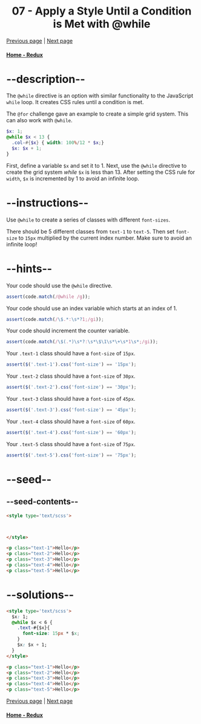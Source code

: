# <center>07 - Apply a Style Until a Condition is Met with @while</center>

[Previous page](06-use-each-to-map-over-items-in-a-list.md) | [Next page](08-split-your-styles-into-smaller-chunks-with-partials.md)

#### [Home - Redux](./README.md)



# --description--

The `@while` directive is an option with similar functionality to the JavaScript `while` loop. It creates CSS rules until a condition is met.

The `@for` challenge gave an example to create a simple grid system. This can also work with `@while`.

```scss
$x: 1;
@while $x < 13 {
  .col-#{$x} { width: 100%/12 * $x;}
  $x: $x + 1;
}
```

First, define a variable `$x` and set it to 1. Next, use the `@while` directive to create the grid system *while* `$x` is less than 13. After setting the CSS rule for `width`, `$x` is incremented by 1 to avoid an infinite loop.

# --instructions--

Use `@while` to create a series of classes with different `font-sizes`.

There should be 5 different classes from `text-1` to `text-5`. Then set `font-size` to `15px` multiplied by the current index number. Make sure to avoid an infinite loop!

# --hints--

Your code should use the `@while` directive.

```js
assert(code.match(/@while /g));
```

Your code should use an index variable which starts at an index of 1.

```js
assert(code.match(/\$.*:\s*?1;/gi));
```

Your code should increment the counter variable.

```js
assert(code.match(/\$(.*)\s*?:\s*\$\1\s*\+\s*1\s*;/gi));
```

Your `.text-1` class should have a `font-size` of `15px`.

```js
assert($('.text-1').css('font-size') == '15px');
```

Your `.text-2` class should have a `font-size` of `30px`.

```js
assert($('.text-2').css('font-size') == '30px');
```

Your `.text-3` class should have a `font-size` of `45px`.

```js
assert($('.text-3').css('font-size') == '45px');
```

Your `.text-4` class should have a `font-size` of `60px`.

```js
assert($('.text-4').css('font-size') == '60px');
```

Your `.text-5` class should have a `font-size` of `75px`.

```js
assert($('.text-5').css('font-size') == '75px');
```

# --seed--

## --seed-contents--

```html
<style type='text/scss'>



</style>

<p class="text-1">Hello</p>
<p class="text-2">Hello</p>
<p class="text-3">Hello</p>
<p class="text-4">Hello</p>
<p class="text-5">Hello</p>
```

# --solutions--

```html
<style type='text/scss'>
  $x: 1;
  @while $x < 6 {
    .text-#{$x}{
      font-size: 15px * $x;
    }
    $x: $x + 1;
  }
</style>

<p class="text-1">Hello</p>
<p class="text-2">Hello</p>
<p class="text-3">Hello</p>
<p class="text-4">Hello</p>
<p class="text-5">Hello</p>
```



[Previous page](06-use-each-to-map-over-items-in-a-list.md) | [Next page](08-split-your-styles-into-smaller-chunks-with-partials.md)

#### [Home - Redux](./README.md)
